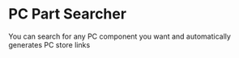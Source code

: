 # PC Part Searcher
You can search for any PC component you want and automatically generates PC store links
